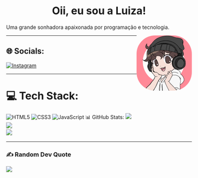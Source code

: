 <h1 align="center">Oii, eu sou a Luiza!</h1>
<p>Uma grande sonhadora apaixonada por programação e tecnologia.</p>
 <img align="right" height="150" style="border-radius:50px;" src="img/luizadw.png">

<hr>

## 🌐 Socials:
[![Instagram](https://img.shields.io/badge/Instagram-%23E4405F.svg?logo=Instagram&logoColor=white)](https://instagram.com/lukaafff) 

<hr>

# 💻 Tech Stack:
![HTML5](https://img.shields.io/badge/html5-%23E34F26.svg?style=for-the-badge&logo=html5&logoColor=white) ![CSS3](https://img.shields.io/badge/css3-%231572B6.svg?style=for-the-badge&logo=css3&logoColor=white) ![JavaScript](https://img.shields.io/badge/javascript-%23323330.svg?style=for-the-badge&logo=javascript&logoColor=%23F7DF1E)
📊 GitHub Stats:
![](https://github-readme-stats.vercel.app/api?username=lukaafff&theme=dark&hide_border=false&include_all_commits=true&count_private=false)<br/>
![](https://github-readme-streak-stats.herokuapp.com/?user=lukaafff&theme=dark&hide_border=false)<br/>
![](https://github-readme-stats.vercel.app/api/top-langs/?username=lukaafff&theme=dark&hide_border=false&include_all_commits=true&count_private=false&layout=compact)

<hr>

### ✍️ Random Dev Quote
![](https://quotes-github-readme.vercel.app/api?type=horizontal&theme=radical)

<!-- Proudly created with GPRM ( https://gprm.itsvg.in ) -->
